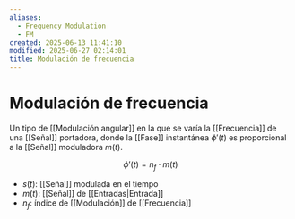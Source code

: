 ```yaml
---
aliases:
  - Frequency Modulation
  - FM
created: 2025-06-13 11:41:10
modified: 2025-06-27 02:14:01
title: Modulación de frecuencia
---
```


# Modulación de frecuencia

Un tipo de [[Modulación angular]] en la que se varía la [[Frecuencia]] de una [[Señal]] portadora, donde la [[Fase]] instantánea $\phi' \left( t \right)$ es proporcional a la [[Señal]] moduladora $m \left( t \right)$.

$$
\phi' \left( t \right) = n_f \cdot m  \left( t \right)
$$

- $s \left( t \right)$: [[Señal]] modulada en el tiempo
- $m \left( t \right)$: [[Señal]] de [[Entradas|Entrada]]
- $n_f$: índice de [[Modulación]] de [[Frecuencia]]
